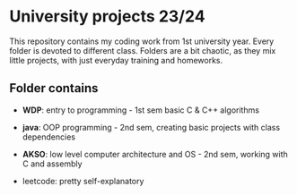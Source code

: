 # University projects 23/24

This repository contains my coding work from 1st university year. Every folder
is devoted to different class. Folders are a bit chaotic, as they mix little
projects, with just everyday training and homeworks.

## Folder contains
- **WDP**: entry to programming - 1st sem basic C & C++ algorithms

- **java**: OOP programming - 2nd sem, creating basic projects with 
class dependencies

- **AKSO**: low level computer architecture and OS - 2nd sem,
working with C and assembly

- leetcode: pretty self-explanatory
